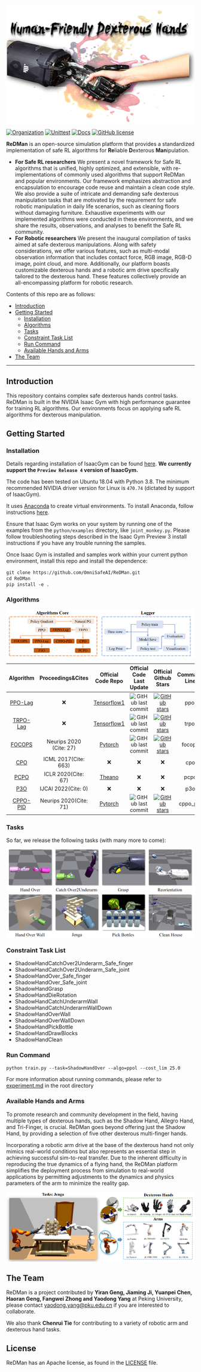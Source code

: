 <img src="assets/README_images/title_fig.png" align="middle" />

[![Organization](https://img.shields.io/badge/Organization-PKU_MARL-blue.svg "Organization")](https://github.com/PKU-MARL "Organization") [![Unittest](https://img.shields.io/badge/Unittest-passing-green.svg "Unittest")](https://github.com/PKU-MARL "Unittest") [![Docs](https://img.shields.io/badge/Docs-In_development-red.svg "Author")](https://github.com/PKU-MARL "Docs") [![GitHub license](https://img.shields.io/github/license/PKU-MARL/DexterousHands)](https://github.com/PKU-MARL/DexterousHands/blob/main/LICENSE)

**ReDMan** is an open-source simulation platform that provides a standardized implementation of safe RL algorithms for **Re**liable **D**exterous **Man**ipulation.
  -  **For Safe RL researchers**
     We present a novel framework for Safe RL algorithms that is unified, highly optimized, and extensible, with re-implementations of commonly used algorithms that support ReDMan and popular environments. Our framework emphasizes abstraction and encapsulation to encourage code reuse and maintain a clean code style. We also provide a suite of intricate and demanding safe dexterous manipulation tasks that are motivated by the requirement for safe robotic manipulation in daily life scenarios, such as cleaning floors without damaging furniture. Exhaustive experiments with our implemented algorithms were conducted in these environments, and we share the results, observations, and analyses to benefit the Safe RL community.
  -  **For Robotic researchers**
     We present the inaugural compilation of tasks aimed at safe dexterous manipulations. Along with safety considerations, we offer various features, such as multi-modal observation information that includes contact force, RGB image, RGB-D image, point cloud, and more. Additionally, our platform boasts customizable dexterous hands and a robotic arm drive specifically tailored to the dexterous hand. These features collectively provide an all-encompassing platform for robotic research.

Contents of this repo are as follows:
  - [Introduction](#introduction)
  - [Getting Started](#getting-started)
    - [Installation](#installation)
    - [Algorithms](#algorithms)
    - [Tasks](#tasks)
    - [Constraint Task List](#constraint-task-list)
    - [Run Command](#run-command)
    - [Available Hands and Arms](#available-Hands-and-Arms)
  - [The Team](#the-team)
****


## Introduction

This repository contains complex safe dexterous hands control tasks. ReDMan is built in the NVIDIA Isaac Gym with high performance guarantee for training RL algorithms. Our environments focus on applying safe RL algorithms for dexterous manipulation.

## Getting Started

### Installation

Details regarding installation of IsaacGym can be found [here](https://developer.nvidia.com/isaac-gym). **We currently support the `Preview Release 4` version of IsaacGym.**


The code has been tested on Ubuntu 18.04 with Python 3.8. The minimum recommended NVIDIA driver
version for Linux is `470.74` (dictated by support of IsaacGym).

It uses [Anaconda](https://www.anaconda.com/) to create virtual environments.
To install Anaconda, follow instructions [here](https://docs.anaconda.com/anaconda/install/linux/).

Ensure that Isaac Gym works on your system by running one of the examples from the `python/examples` 
directory, like `joint_monkey.py`. Please follow troubleshooting steps described in the Isaac Gym Preview 3 
install instructions if you have any trouble running the samples.

Once Isaac Gym is installed and samples work within your current python environment, install this repo and install the dependence:
```
git clone https://github.com/OmniSafeAI/ReDMan.git
cd ReDMan
pip install -e .
```

### Algorithms

<img src="assets/image_folder/algorithms.png" align="middle"  border="0"/>

|Algorithm| Proceedings&Cites| Official Code Repo | Official Code Last Update | Official Github Stars | Command Line |
|:-------------:|:------------:|:-------------:|:---------------:|:---------------:|:---------------:|
|[PPO-Lag](https://cdn.openai.com/safexp-short.pdf)| :x: | [Tensorflow1 ](https://github.com/openai/safety-starter-agents)| ![GitHub last commit](https://img.shields.io/github/last-commit/openai/safety-starter-agents?label=last%20update) | [![GitHub stars](https://img.shields.io/github/stars/openai/safety-starter-agents)](https://github.com/openai/safety-starter-agents/stargazers) |ppol|
|[TRPO-Lag](https://cdn.openai.com/safexp-short.pdf)| :x: | [Tensorflow1](https://github.com/openai/safety-starter-agents) | ![GitHub last commit](https://img.shields.io/github/last-commit/openai/safety-starter-agents?label=last%20update) | [![GitHub stars](https://img.shields.io/github/stars/openai/safety-starter-agents)](https://github.com/openai/safety-starter-agents/stargazers) |trpol|
|[FOCOPS](https://arxiv.org/pdf/2002.06506.pdf) | Neurips 2020 (Cite: 27) | [Pytorch](https://github.com/ymzhang01/focops) | ![GitHub last commit](https://img.shields.io/github/last-commit/ymzhang01/focops?label=last%20update) | [![GitHub stars](https://img.shields.io/github/stars/ymzhang01/focops)](https://github.com/ymzhang01/focops/stargazers) |focops|
|[CPO](https://arxiv.org/abs/1705.10528) | ICML 2017(Cite: 663) | :x: | :x: | :x: |cpo|
|[PCPO](https://arxiv.org/pdf/2010.03152.pdf) | ICLR 2020(Cite: 67) | [Theano](https://sites.google.com/view/iclr2020-pcpo) | :x: | :x: |pcpo|
|[P3O](https://arxiv.org/pdf/2205.11814.pdf) | IJCAI 2022(Cite: 0) | :x: | :x: | :x: |p3o|
|[CPPO-PID](https://arxiv.org/pdf/2007.03964.pdf) | Neurips 2020(Cite: 71) | [Pytorch](https://github.com/astooke/rlpyt/tree/master/rlpyt/projects/safe) | ![GitHub last commit](https://img.shields.io/github/last-commit/astooke/rlpyt?label=last%20update) | [![GitHub stars](https://img.shields.io/github/stars/astooke/rlpyt)](https://github.com/astooke/rlpyt/stargazers) |cppo_pid|


### Tasks
So far, we release the following tasks (with many more to come):

<img src="assets/image_folder/redman_task.png" align="middle"  border="0"/>


### Constraint Task List
- ShadowHandCatchOver2Underarm_Safe_finger
- ShadowHandCatchOver2Underarm_Safe_joint
- ShadowHandOver_Safe_finger
- ShadowHandOver_Safe_joint
- ShadowHandGrasp
- ShadowHandDieRotation
- ShadowHandCatchUnderarmWall
- ShadowHandCatchUnderarmWallDown
- ShadowHandOverWall
- ShadowHandOverWallDown
- ShadowHandPickBottle
- ShadowHandDrawBlocks
- ShadowHandClean

### Run Command 
```
python train.py --task=ShadowHandOver --algo=ppol --cost_lim 25.0
```
For more information about running commands, please refer to [experiment.md](experiment.md) in the root directory

### Available Hands and Arms
To promote research and community development in the field, having multiple types of dexterous hands, such as the Shadow Hand, Allegro Hand, and Tri-Finger, is crucial. ReDMan goes beyond offering just the Shadow Hand, by providing a selection of five other dexterous multi-finger hands.

Incorporating a robotic arm drive at the base of the dexterous hand not only mimics real-world conditions but also represents an essential step in achieving successful sim-to-real transfer. Due to the inherent difficulty in reproducing the true dynamics of a flying hand, the ReDMan platform simplifies the deployment process from simulation to real-world applications by permitting adjustments to the dynamics and physics parameters of the arm to minimize the reality gap.

<img src="assets/image_folder/hands_arms.png" align="middle"  border="0"/>

## The Team
ReDMan is a project contributed by **Yiran Geng, Jiaming Ji, Yuanpei Chen, Haoran Geng, Fangwei Zhong and Yaodong Yang** at Peking University, please contact yaodong.yang@pku.edu.cn if you are interested to collaborate.

We also thank **Chenrui Tie** for contributing to a variety of robotic arm and dexterous hand tasks.

## License
ReDMan has an Apache license, as found in the [LICENSE](LISENCE) file.